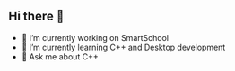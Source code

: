## Hi there 👋

- 🔭 I’m currently working on SmartSchool
- 🌱 I’m currently learning C++ and Desktop development
- 💬 Ask me about C++

